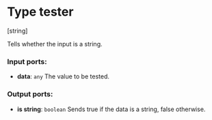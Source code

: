 # Type tester

[string]

Tells whether the input is a string.

### Input ports:

* __data__: `any`
    The value to be tested.



### Output ports:

* __is string__: `boolean`
    Sends true if the data is a string, false otherwise.



